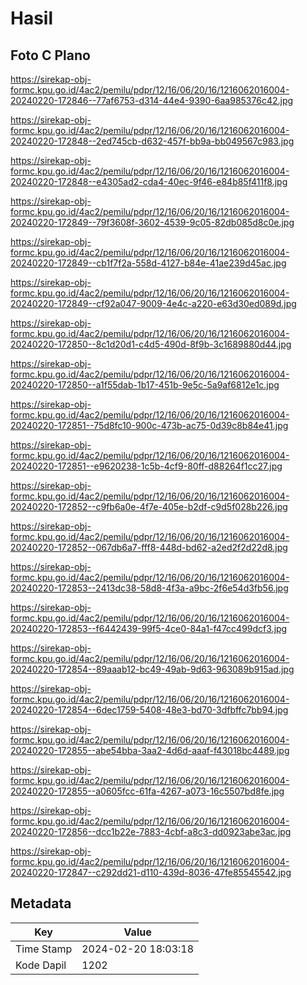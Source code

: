 # Hasil

## Foto C Plano

https://sirekap-obj-formc.kpu.go.id/4ac2/pemilu/pdpr/12/16/06/20/16/1216062016004-20240220-172846--77af6753-d314-44e4-9390-6aa985376c42.jpg

https://sirekap-obj-formc.kpu.go.id/4ac2/pemilu/pdpr/12/16/06/20/16/1216062016004-20240220-172848--2ed745cb-d632-457f-bb9a-bb049567c983.jpg

https://sirekap-obj-formc.kpu.go.id/4ac2/pemilu/pdpr/12/16/06/20/16/1216062016004-20240220-172848--e4305ad2-cda4-40ec-9f46-e84b85f411f8.jpg

https://sirekap-obj-formc.kpu.go.id/4ac2/pemilu/pdpr/12/16/06/20/16/1216062016004-20240220-172849--79f3608f-3602-4539-9c05-82db085d8c0e.jpg

https://sirekap-obj-formc.kpu.go.id/4ac2/pemilu/pdpr/12/16/06/20/16/1216062016004-20240220-172849--cb1f7f2a-558d-4127-b84e-41ae239d45ac.jpg

https://sirekap-obj-formc.kpu.go.id/4ac2/pemilu/pdpr/12/16/06/20/16/1216062016004-20240220-172849--cf92a047-9009-4e4c-a220-e63d30ed089d.jpg

https://sirekap-obj-formc.kpu.go.id/4ac2/pemilu/pdpr/12/16/06/20/16/1216062016004-20240220-172850--8c1d20d1-c4d5-490d-8f9b-3c1689880d44.jpg

https://sirekap-obj-formc.kpu.go.id/4ac2/pemilu/pdpr/12/16/06/20/16/1216062016004-20240220-172850--a1f55dab-1b17-451b-9e5c-5a9af6812e1c.jpg

https://sirekap-obj-formc.kpu.go.id/4ac2/pemilu/pdpr/12/16/06/20/16/1216062016004-20240220-172851--75d8fc10-900c-473b-ac75-0d39c8b84e41.jpg

https://sirekap-obj-formc.kpu.go.id/4ac2/pemilu/pdpr/12/16/06/20/16/1216062016004-20240220-172851--e9620238-1c5b-4cf9-80ff-d88264f1cc27.jpg

https://sirekap-obj-formc.kpu.go.id/4ac2/pemilu/pdpr/12/16/06/20/16/1216062016004-20240220-172852--c9fb6a0e-4f7e-405e-b2df-c9d5f028b226.jpg

https://sirekap-obj-formc.kpu.go.id/4ac2/pemilu/pdpr/12/16/06/20/16/1216062016004-20240220-172852--067db6a7-fff8-448d-bd62-a2ed2f2d22d8.jpg

https://sirekap-obj-formc.kpu.go.id/4ac2/pemilu/pdpr/12/16/06/20/16/1216062016004-20240220-172853--2413dc38-58d8-4f3a-a9bc-2f6e54d3fb56.jpg

https://sirekap-obj-formc.kpu.go.id/4ac2/pemilu/pdpr/12/16/06/20/16/1216062016004-20240220-172853--f6442439-99f5-4ce0-84a1-f47cc499dcf3.jpg

https://sirekap-obj-formc.kpu.go.id/4ac2/pemilu/pdpr/12/16/06/20/16/1216062016004-20240220-172854--89aaab12-bc49-49ab-9d63-963089b915ad.jpg

https://sirekap-obj-formc.kpu.go.id/4ac2/pemilu/pdpr/12/16/06/20/16/1216062016004-20240220-172854--6dec1759-5408-48e3-bd70-3dfbffc7bb94.jpg

https://sirekap-obj-formc.kpu.go.id/4ac2/pemilu/pdpr/12/16/06/20/16/1216062016004-20240220-172855--abe54bba-3aa2-4d6d-aaaf-f43018bc4489.jpg

https://sirekap-obj-formc.kpu.go.id/4ac2/pemilu/pdpr/12/16/06/20/16/1216062016004-20240220-172855--a0605fcc-61fa-4267-a073-16c5507bd8fe.jpg

https://sirekap-obj-formc.kpu.go.id/4ac2/pemilu/pdpr/12/16/06/20/16/1216062016004-20240220-172856--dcc1b22e-7883-4cbf-a8c3-dd0923abe3ac.jpg

https://sirekap-obj-formc.kpu.go.id/4ac2/pemilu/pdpr/12/16/06/20/16/1216062016004-20240220-172847--c292dd21-d110-439d-8036-47fe85545542.jpg


## Metadata

| Key        | Value               |
| ---------- | ------------------- |
| Time Stamp | 2024-02-20 18:03:18 |
| Kode Dapil | 1202                |



